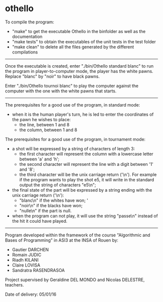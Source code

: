 # othello

To compile the program:
- "make" to get the executable Othello in the binfolder as well as the documentation
- "make tests" to obtain the executables of the unit tests in the test folder
- "make clean" to delete all the files generated by the different compilations

-------------------------------------------------- -------------------------------------------------- -----------------------------------

Once the executable is created, enter "./bin/Othello standard blanc" to run the program in player-to-computer mode,
the player has the white pawns. Replace "blanc" by "noir" to have black pawns.

Enter "./bin/Othello tournoi blanc" to play the computer against the computer with the one with the white pawns that starts.

-------------------------------------------------- -------------------------------------------------- -----------------------------------

The prerequisites for a good use of the program, in standard mode:
- when it is the human player's turn, he is led to enter the coordinates of the pawn he wishes to place:
  - the line, between 1 and 8
  - the column, between 1 and 8

The prerequisites for a good use of the program, in tournament mode:
- a shot will be expressed by a string of characters of length 3:
  - the first character will represent the column with a lowercase letter between 'a' and 'h';
  - the second character will represent the line with a digit between '1' and '8';
  - the third character will be the unix carriage return ('\n').
For example if the program wants to play the shot e5, it will write in the standard output the string of characters "e5\n";
- the final state of the part will be expressed by a string ending with the unix carriage return ('\n'):
  - "blanc\n" if the whites have won; '
  - "noir\n" if the blacks have won;
  - "nulle\n" if the part is null.
- when the program can not play, it will use the string "passe\n" instead of the hit it could have played.

-------------------------------------------------- -------------------------------------------------- -----------------------------------

Program developed within the framework of the course "Algorithmic and Bases of Programming" in ASI3 at the INSA of Rouen by:

- Gautier DARCHEN
- Romain JUDIC
- Riadh KILANI
- Claire LOVISA
- Sandratra RASENDRASOA

Project supervised by Geraldine DEL MONDO and Nicolas DELESTRE, teachers.

Date of delivery: 05/01/16
